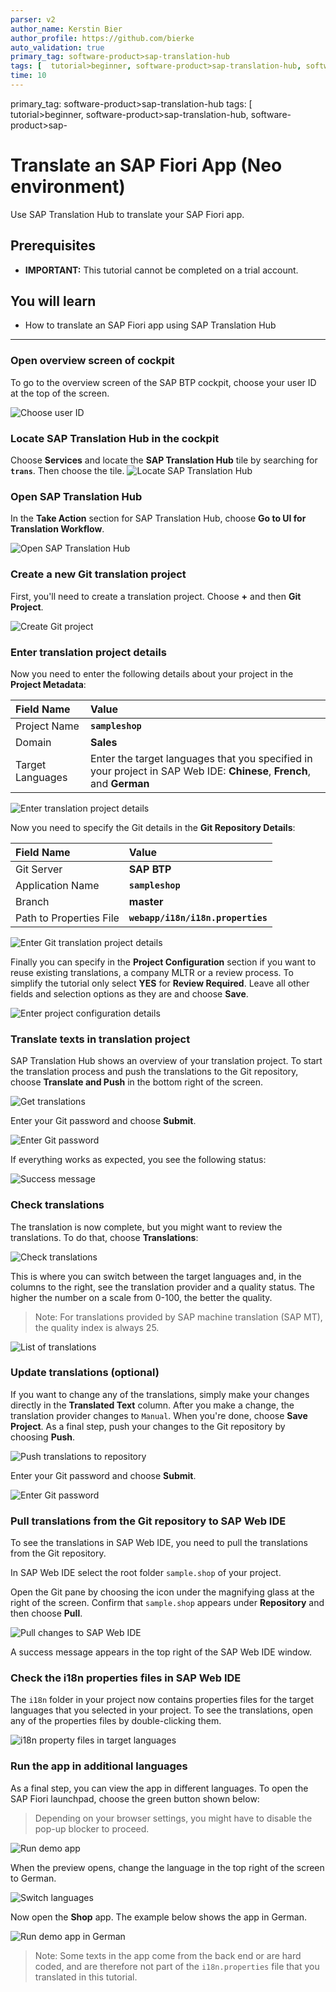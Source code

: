 ```yaml
---
parser: v2
author_name: Kerstin Bier
author_profile: https://github.com/bierke
auto_validation: true
primary_tag: software-product>sap-translation-hub
tags: [  tutorial>beginner, software-product>sap-translation-hub, software-product>sap-business-technology-platform, programming-tool>sapui5, tutorial>license ]
time: 10
---
```


primary_tag: software-product>sap-translation-hub
tags: [  tutorial>beginner, software-product>sap-translation-hub, software-product>sap-
# Translate an SAP Fiori App (Neo environment)
<!-- description --> Use SAP Translation Hub to translate your SAP Fiori app.

## Prerequisites  
  - **IMPORTANT:** This tutorial cannot be completed on a trial account.

## You will learn  
  - How to translate an SAP Fiori app using SAP Translation Hub


---
### Open overview screen of cockpit

To go to the overview screen of the SAP BTP cockpit, choose your user ID at the top of the screen.

![Choose user ID](sth-translate-fiori-app-choose-user-ID.png)


### Locate SAP Translation Hub in the cockpit


Choose **Services** and locate the **SAP Translation Hub** tile by searching for **`trans`**. Then choose the tile.
![Locate SAP Translation Hub](sth-prep-locate-STH.png)


### Open SAP Translation Hub


In the **Take Action** section for SAP Translation Hub, choose **Go to UI for Translation Workflow**.

![Open SAP Translation Hub](sth-translate-fiori-app-go-to-sth.png)


### Create a new Git translation project


First, you'll need to create a translation project. Choose **+** and then **Git Project**.  

![Create Git project](sth-translate-fiori-app-creategitproject.png)


### Enter translation project details


Now you need to enter the following details about your project in the **Project Metadata**:

Field Name | Value
:-------------  | :-------------
Project Name | **`sampleshop`**
Domain | **Sales**
Target Languages   | Enter the target languages that you specified in your project in SAP Web IDE: **Chinese**, **French**, and **German**

![Enter translation project details](sth-translate-fiori-app-project-details.png)

Now you need to specify the Git details in the **Git Repository Details**:

Field Name | Value
:-------------  | :-------------
Git Server | **SAP BTP**
Application Name | **`sampleshop`**
Branch | **master**
Path to Properties File | **`webapp/i18n/i18n.properties`**

![Enter Git translation project details](sth-translate-fiori-app-git-details.png)

Finally you can specify in the **Project Configuration** section if you want to reuse existing translations, a company MLTR or a review process.
To simplify the tutorial only select **YES** for **Review Required**.
Leave all other fields and selection options as they are and choose **Save**.

![Enter project configuration details](sth-translate-fiori-app-project-configuration-details.png)


### Translate texts in translation project


SAP Translation Hub shows an overview of your translation project. To start the translation process and push the translations to the Git repository, choose **Translate and Push** in the bottom right of the screen.

![Get translations](sth-translate-fiori-app-get-translations.png)

Enter your Git password and choose **Submit**.

![Enter Git password](sth-translate-fiori-app-enter-git-password.png)

If everything works as expected, you see the following status:

![Success message](sth-translate-fiori-app-success-status.png)



### Check translations


The translation is now complete, but you might want to review the translations. To do that, choose **Translations**:

![Check translations](sth-translate-fiori-app-translations.png)

This is where you can switch between the target languages and, in the columns to the right, see the translation provider and a quality status. The higher the number on a scale from 0-100, the better the quality.
> Note: For translations provided by SAP machine translation (SAP MT), the quality index is always 25.

![List of translations](sth-translate-fiori-app-list-of-translations.png)


### Update translations (optional)


If you want to change any of the translations, simply make your changes directly in the **Translated Text** column. After you make a change, the translation provider changes to `Manual`.
When you're done, choose **Save Project**.
As a final step, push your changes to the Git repository by choosing **Push**.

![Push translations to repository](sth-translate-fiori-push-changes-repo.png)

Enter your Git password and choose **Submit**.

![Enter Git password](sth-translate-fiori-app-enter-git-password.png)


### Pull translations from the Git repository to SAP Web IDE


To see the translations in SAP Web IDE, you need to pull the translations from the Git repository.

In SAP Web IDE select the root folder `sample.shop` of your project.

Open the Git pane by choosing the icon under the magnifying glass at the right of the screen. Confirm that `sample.shop` appears under **Repository** and then choose **Pull**.

![Pull changes to SAP Web IDE](sth-translate-fiori-app-pull-to-ide.png)

A success message appears in the top right of the SAP Web IDE window.


### Check the i18n properties files in SAP Web IDE


The `i18n` folder in your project now contains properties files for the target languages that you selected in your project. To see the translations, open any of the properties files by double-clicking them.

![i18n property files in target languages](sth-translate-fiori-app-i18n-lang-properties-files.png)


### Run the app in additional languages


As a final step, you can view the app in different languages. To open the SAP Fiori launchpad, choose the green button shown below:
> Depending on your browser settings, you might have to disable the pop-up blocker to proceed.

![Run demo app](sth-translate-fiori-app-run-demo.png)

When the preview opens, change the language in the top right of the screen to German.

![Switch languages](sth-translate-fiori-app-switch-languages.png)

Now open the **Shop** app. The example below shows the app in German.

![Run demo app in German](sth-translate-fiori-app-man-prods.png)

> Note: Some texts in the app come from the back end or are hard coded, and are therefore not part of the `i18n.properties` file that you translated in this tutorial.


